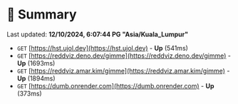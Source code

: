 # 📖 Summary
Last updated: **12/10/2024, 6:07:44 PG "Asia/Kuala_Lumpur"**

- `GET` [https://hst.ujol.dev](https://hst.ujol.dev) - **Up** (541ms)
- `GET` [https://reddviz.deno.dev/gimme](https://reddviz.deno.dev/gimme) - **Up** (1693ms)
- `GET` [https://reddviz.amar.kim/gimme](https://reddviz.amar.kim/gimme) - **Up** (1894ms)
- `GET` [https://dumb.onrender.com](https://dumb.onrender.com) - **Up** (373ms)
